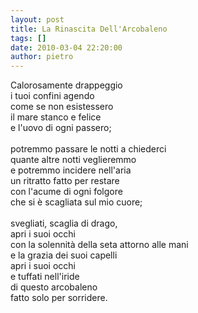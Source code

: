```yaml
---
layout: post
title: La Rinascita Dell'Arcobaleno
tags: []
date: 2010-03-04 22:20:00
author: pietro
---
```

Calorosamente drappeggio<br/>i tuoi confini agendo<br/>come se non esistessero<br/>il mare stanco e felice<br/>e l'uovo di ogni passero;<br/><br/>potremmo passare le notti a chiederci<br/>quante altre notti veglieremmo<br/>e potremmo incidere nell'aria<br/>un ritratto fatto per restare<br/>con l'acume di ogni folgore<br/>che si è scagliata sul mio cuore;<br/><br/>svegliati, scaglia di drago,<br/>apri i suoi occhi<br/>con la solennità della seta attorno alle mani<br/>e la grazia dei suoi capelli<br/>apri i suoi occhi<br/>e tuffati nell'iride<br/>di questo arcobaleno<br/>fatto solo per sorridere.
